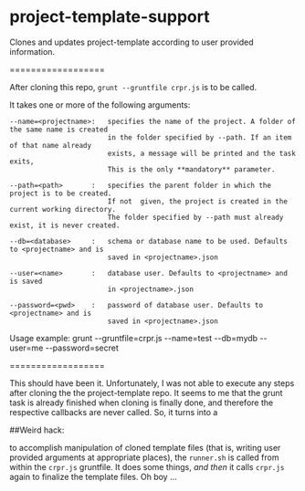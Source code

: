 project-template-support
========================

Clones and updates project-template according to user provided information.

==================

After cloning this repo, `grunt --gruntfile crpr.js` is to be called. 

It takes one or more of the following arguments:

	--name=<projectname>: 	specifies the name of the project. A folder of the same name is created
							in the folder specified by --path. If an item of that name already
							exists,	a message will be printed and the task exits,
							This is the only **mandatory** parameter.

	--path=<path>		: 	specifies the parent folder in which the project is to be created. 
							If not	given, the project is created in the current working directory. 
							The folder specified by --path must already exist, it is never created.

	--db=<database>		:	schema or database name to be used. Defaults to <projectname> and is 
							saved in <projectname>.json

	--user=<name>		:	database user. Defaults to <projectname> and is saved 
							in <projectname>.json

	--password=<pwd>	:	password of database user. Defaults to <projectname> and is 
							saved in <projectname>.json

Usage example: grunt --gruntfile=crpr.js --name=test --db=mydb --user=me --password=secret

==================

This should have been it. Unfortunately, I was not able to execute any steps after cloning the 
the project-template repo. It seems to me that the grunt task is already finished when cloning
is finally done, and therefore the respective callbacks are never called. So, it turns into a 

##Weird hack: 

to accomplish manipulation of cloned template files (that is, writing user provided arguments
at appropriate places), the `runner.sh` is called from within the `crpr.js` gruntfile. 
It does some things, *and then* it calls `crpr.js` again to finalize the template files. 
Oh boy ...
